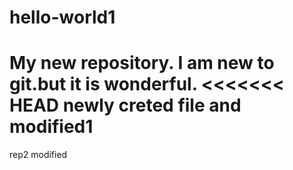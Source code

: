 # hello-world1
My new repository.
I am new to git.but it is wonderful.
<<<<<<< HEAD
newly creted file and modified1
=======

rep2 modified
